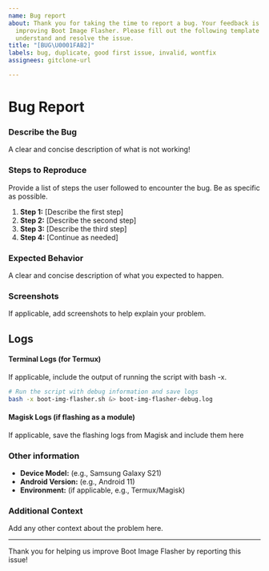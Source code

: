 ```yaml
---
name: Bug report
about: Thank you for taking the time to report a bug. Your feedback is crucial for
  improving Boot Image Flasher. Please fill out the following template to help us
  understand and resolve the issue.
title: "[BUG\U0001FAB2]"
labels: bug, duplicate, good first issue, invalid, wontfix
assignees: gitclone-url

---
```


# Bug Report

### Describe the Bug

A clear and concise description of what is not working!

### Steps to Reproduce

Provide a list of steps the user followed to encounter the bug. Be as specific as possible.

1. **Step 1:** [Describe the first step]
2. **Step 2:** [Describe the second step]
3. **Step 3:** [Describe the third step]
4. **Step 4:** [Continue as needed]

### Expected Behavior

A clear and concise description of what you expected to happen.

### Screenshots

If applicable, add screenshots to help explain your problem.

## Logs

#### Terminal Logs (for Termux)

If applicable, include the output of running the script with bash -x.

```sh
# Run the script with debug information and save logs
bash -x boot-img-flasher.sh &> boot-img-flasher-debug.log
```

#### Magisk Logs (if flashing as a module)

If applicable, save the flashing logs from Magisk and include them here

### Other information 

- **Device Model:** (e.g., Samsung Galaxy S21)
- **Android Version:** (e.g., Android 11)
- **Environment:** (if applicable, e.g., Termux/Magisk)

### Additional Context

Add any other context about the problem here.

---

Thank you for helping us improve Boot Image Flasher by reporting this issue!
